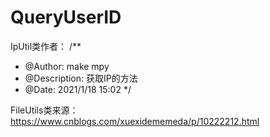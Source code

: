 # QueryUserID

IpUtil类作者：
/**
 * @Author: make mpy
 * @Description: 获取IP的方法
 * @Date: 2021/1/18 15:02
 */
 
 FileUtils类来源：
 https://www.cnblogs.com/xuexidememeda/p/10222212.html
